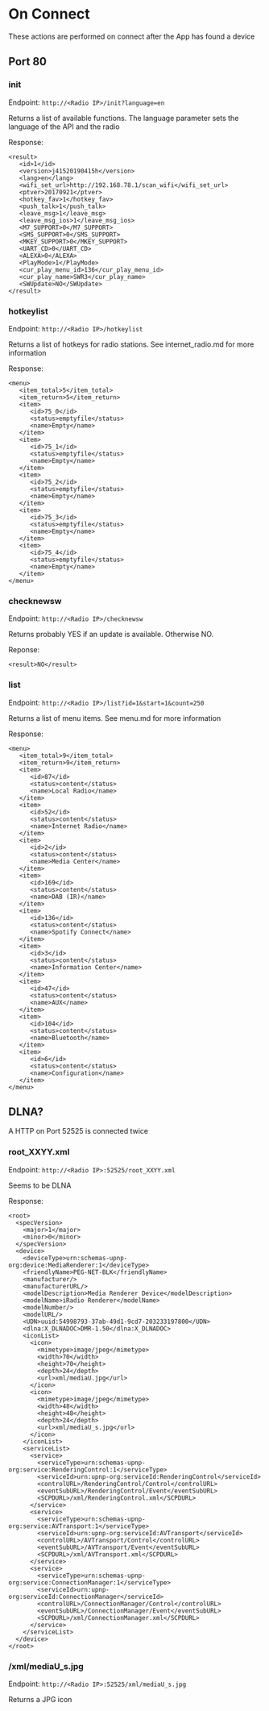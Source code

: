 # On Connect
These actions are performed on connect after the App has found a device

## Port 80
### init
Endpoint: ```http://<Radio IP>/init?language=en```

Returns a list of available functions. The language parameter sets the language of the API and the radio

Response:
```
<result>
   <id>1</id>
   <version>j41520190415h</version>
   <lang>en</lang>
   <wifi_set_url>http://192.168.78.1/scan_wifi</wifi_set_url>
   <ptver>20170921</ptver>
   <hotkey_fav>1</hotkey_fav>
   <push_talk>1</push_talk>
   <leave_msg>1</leave_msg>
   <leave_msg_ios>1</leave_msg_ios>
   <M7_SUPPORT>0</M7_SUPPORT>
   <SMS_SUPPORT>0</SMS_SUPPORT>
   <MKEY_SUPPORT>0</MKEY_SUPPORT>
   <UART_CD>0</UART_CD>
   <ALEXA>0</ALEXA>
   <PlayMode>1</PlayMode>
   <cur_play_menu_id>136</cur_play_menu_id>
   <cur_play_name>SWR3</cur_play_name>
   <SWUpdate>NO</SWUpdate>
</result>
```

### hotkeylist
Endpoint: ```http://<Radio IP>/hotkeylist```

Returns a list of hotkeys for radio stations. See internet_radio.md for more information

Response:
```
<menu>
   <item_total>5</item_total>
   <item_return>5</item_return>
   <item>
      <id>75_0</id>
      <status>emptyfile</status>
      <name>Empty</name>
   </item>
   <item>
      <id>75_1</id>
      <status>emptyfile</status>
      <name>Empty</name>
   </item>
   <item>
      <id>75_2</id>
      <status>emptyfile</status>
      <name>Empty</name>
   </item>
   <item>
      <id>75_3</id>
      <status>emptyfile</status>
      <name>Empty</name>
   </item>
   <item>
      <id>75_4</id>
      <status>emptyfile</status>
      <name>Empty</name>
   </item>
</menu>
```

### checknewsw
Endpoint: ```http://<Radio IP>/checknewsw```

Returns probably YES if an update is available. Otherwise NO.

Reponse:
```
<result>NO</result>
```

### list
Endpoint: ```http://<Radio IP>/list?id=1&start=1&count=250```

Returns a list of menu items. See menu.md for more information

Response:
```
<menu>
   <item_total>9</item_total>
   <item_return>9</item_return>
   <item>
      <id>87</id>
      <status>content</status>
      <name>Local Radio</name>
   </item>
   <item>
      <id>52</id>
      <status>content</status>
      <name>Internet Radio</name>
   </item>
   <item>
      <id>2</id>
      <status>content</status>
      <name>Media Center</name>
   </item>
   <item>
      <id>169</id>
      <status>content</status>
      <name>DAB (IR)</name>
   </item>
   <item>
      <id>136</id>
      <status>content</status>
      <name>Spotify Connect</name>
   </item>
   <item>
      <id>3</id>
      <status>content</status>
      <name>Information Center</name>
   </item>
   <item>
      <id>47</id>
      <status>content</status>
      <name>AUX</name>
   </item>
   <item>
      <id>104</id>
      <status>content</status>
      <name>Bluetooth</name>
   </item>
   <item>
      <id>6</id>
      <status>content</status>
      <name>Configuration</name>
   </item>
</menu>
```

## DLNA?
A HTTP on Port 52525 is connected twice

### root_XXYY.xml
Endpoint: ```http://<Radio IP>:52525/root_XXYY.xml```

Seems to be DLNA

Response:
```
<root>
  <specVersion>
    <major>1</major>
    <minor>0</minor>
  </specVersion>
  <device>
    <deviceType>urn:schemas-upnp-org:device:MediaRenderer:1</deviceType>
    <friendlyName>PEG-NET-BLK</friendlyName>
    <manufacturer/>
    <manufacturerURL/>
    <modelDescription>Media Renderer Device</modelDescription>
    <modelName>iRadio Renderer</modelName>
    <modelNumber/>
    <modelURL/>
    <UDN>uuid:54998793-37ab-49d1-9cd7-203233197800</UDN>
    <dlna:X_DLNADOC>DMR-1.50</dlna:X_DLNADOC>
    <iconList>
      <icon>
        <mimetype>image/jpeg</mimetype>
        <width>70</width>
        <height>70</height>
        <depth>24</depth>
        <url>xml/mediaU.jpg</url>
      </icon>
      <icon>
        <mimetype>image/jpeg</mimetype>
        <width>48</width>
        <height>48</height>
        <depth>24</depth>
        <url>xml/mediaU_s.jpg</url>
      </icon>
    </iconList>
    <serviceList>
      <service>
        <serviceType>urn:schemas-upnp-org:service:RenderingControl:1</serviceType>
        <serviceId>urn:upnp-org:serviceId:RenderingControl</serviceId>
        <controlURL>/RenderingControl/Control</controlURL>
        <eventSubURL>/RenderingControl/Event</eventSubURL>
        <SCPDURL>/xml/RenderingControl.xml</SCPDURL>
      </service>
      <service>
        <serviceType>urn:schemas-upnp-org:service:AVTransport:1</serviceType>
        <serviceId>urn:upnp-org:serviceId:AVTransport</serviceId>
        <controlURL>/AVTransport/Control</controlURL>
        <eventSubURL>/AVTransport/Event</eventSubURL>
        <SCPDURL>/xml/AVTransport.xml</SCPDURL>
      </service>
      <service>
        <serviceType>urn:schemas-upnp-org:service:ConnectionManager:1</serviceType>
        <serviceId>urn:upnp-org:serviceId:ConnectionManager</serviceId>
        <controlURL>/ConnectionManager/Control</controlURL>
        <eventSubURL>/ConnectionManager/Event</eventSubURL>
        <SCPDURL>/xml/ConnectionManager.xml</SCPDURL>
      </service>
    </serviceList>
  </device>
</root>
```

### /xml/mediaU_s.jpg
Endpoint: ```http://<Radio IP>:52525/xml/mediaU_s.jpg```

Returns a JPG icon
